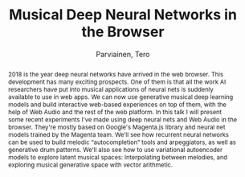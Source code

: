 --- 
title: "Musical Deep Neural Networks in the Browser" 
abstract: "2018 is the year deep neural networks have arrived in the web browser. This development has many exciting prospects. One of them is that all the work AI researchers have put into musical applications of neural nets is suddenly available to use in web apps. We can now use generative musical deep learning models and build interactive web-based experiences on top of them, with the help of Web Audio and the rest of the web platform. In this talk I will present some recent experiments I've made using deep neural nets and Web Audio in the browser. They're mostly based on Google's Magenta.js library and neural net models trained by the Magenta team. We'll see how recurrent neural networks can be used to build melodic “autocompletion” tools and arpeggiators, as well as generative drum patterns. We'll also see how to use variational autoencoder models to explore latent musical spaces: Interpolating between melodies, and exploring musical generative space with vector arithmetic." 
address: "Berlin" 
author: "Parviainen, Tero"
webAuthor: "Tero Parviainen" 
booktitle: "Proceedings of the International Web Audio Conference" 
editor: "Monschke, Jan and Guttandin, Christoph and Schnell, Norbert and Jenkinson, Thomas and Schaedler, Jack" 
month: "Proceedings of the International Web Audio Conference"
pages: "undefined" 
publisher: "TU Berlin" 
series: "WAC '18"
type: "Video"  
year: "2018" 
id: "2018_vid10" 
tags: year2018
media: https://www.youtube.com/watch?v=HKRJuz6o2uY 
pdflink: none
ISSN: 2663-5844
---